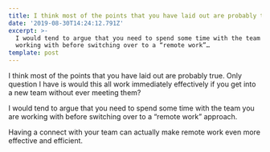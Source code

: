 ```yaml
---
title: I think most of the points that you have laid out are probably true.
date: '2019-08-30T14:24:12.791Z'
excerpt: >-
  I would tend to argue that you need to spend some time with the team you are
  working with before switching over to a “remote work”…
template: post
---
```

I think most of the points that you have laid out are probably true. Only question I have is would this all work immediately effectively if you get into a new team without ever meeting them?

I would tend to argue that you need to spend some time with the team you are working with before switching over to a “remote work” approach.

Having a connect with your team can actually make remote work even more effective and efficient.
